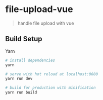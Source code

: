 # file-upload-vue

> handle file upload with vue

## Build Setup

Yarn

``` bash
# install dependencies
yarn

# serve with hot reload at localhost:8080
yarn run dev

# build for production with minification
yarn run build
```
